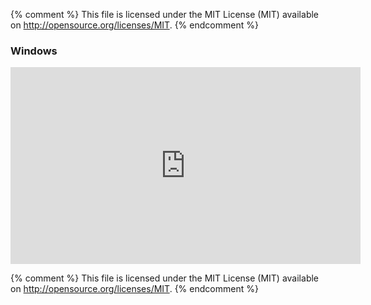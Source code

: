{% comment %}
This file is licensed under the MIT License (MIT) available on
http://opensource.org/licenses/MIT.
{% endcomment %}

### Windows

<center>


<iframe width="560" height="315" src="https://www.youtube.com/embed/gPJRGMT6utU" frameborder="0" allow="accelerometer; autoplay; clipboard-write; encrypted-media; gyroscope; picture-in-picture" allowfullscreen></iframe>


</center>

{% comment %}
This file is licensed under the MIT License (MIT) available on
http://opensource.org/licenses/MIT.
{% endcomment %}
